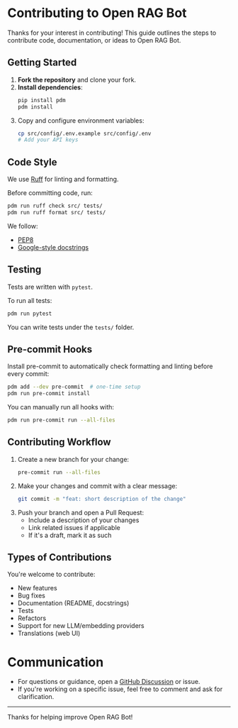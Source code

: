 # Contributing to Open RAG Bot

Thanks for your interest in contributing!
This guide outlines the steps to contribute code, documentation, or ideas to Open RAG Bot.

## Getting Started

1. **Fork the repository** and clone your fork.
2. **Install dependencies**:
   ```bash
   pip install pdm
   pdm install
   ```
3. Copy and configure environment variables:
   ```bash
   cp src/config/.env.example src/config/.env
   # Add your API keys
   ```

## Code Style

We use [Ruff](https://docs.astral.sh/ruff/) for linting and formatting.

Before committing code, run:

```bash
pdm run ruff check src/ tests/
pdm run ruff format src/ tests/
```

We follow:

- [PEP8](https://peps.python.org/pep-0008/)
- [Google-style docstrings](https://sphinxcontrib-napoleon.readthedocs.io/en/latest/example_google.html)

## Testing

Tests are written with `pytest`.

To run all tests:

```bash
pdm run pytest
```

You can write tests under the `tests/` folder.

## Pre-commit Hooks

Install pre-commit to automatically check formatting and linting before every commit:

```bash
pdm add --dev pre-commit  # one-time setup
pdm run pre-commit install
```

You can manually run all hooks with:

```bash
pdm run pre-commit run --all-files
```

## Contributing Workflow

1. Create a new branch for your change:
   ```bash
   pre-commit run --all-files
   ```
2. Make your changes and commit with a clear message:
   ```bash
   git commit -m "feat: short description of the change"
   ```
3. Push your branch and open a Pull Request:
   - Include a description of your changes
   - Link related issues if applicable
   - If it's a draft, mark it as such

## Types of Contributions

You're welcome to contribute:

- New features
- Bug fixes
- Documentation (README, docstrings)
- Tests
- Refactors
- Support for new LLM/embedding providers
- Translations (web UI)

# Communication

- For questions or guidance, open a [GitHub Discussion](https://github.com/whitris/open-rag-bot/discussions) or issue.
- If you're working on a specific issue, feel free to comment and ask for clarification.

---

Thanks for helping improve Open RAG Bot!
